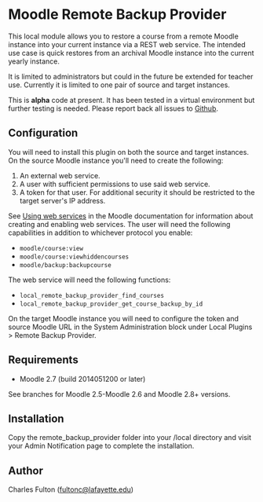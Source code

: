 Moodle Remote Backup Provider
=============================

This local module allows you to restore a course from a remote Moodle instance into your current instance via a REST web service. The intended use case is quick restores from an archival Moodle instance into the current yearly instance.

It is limited to administrators but could in the future be extended for teacher use. Currently it is limited to one pair of source and target instances.

This is **alpha** code at present. It has been tested in a virtual environment but further testing is needed. Please report back all issues to [Github](https://github.com/mackensen/moodle-local_remote_backup_provider/issues).

Configuration
-------------
You will need to install this plugin on both the source and target instances. On the source Moodle instance you'll need to create the following:

1. An external web service.
2. A user with sufficient permissions to use said web service.
3. A token for that user. For additional security it should be restricted to the target server's IP address.

See [Using web services](https://docs.moodle.org/29/en/Using_web_services) in the Moodle documentation for information about creating and enabling web services. The user will need the following capabilities in addition to whichever protocol you enable:

- `moodle/course:view`
- `moodle/course:viewhiddencourses`
- `moodle/backup:backupcourse`

The web service will need the following functions:

- `local_remote_backup_provider_find_courses`
- `local_remote_backup_provider_get_course_backup_by_id`

On the target Moodle instance you will need to configure the token and source Moodle URL in the System Administration block under Local Plugins > Remote Backup Provider.

Requirements
------------
- Moodle 2.7 (build 2014051200 or later)

See branches for Moodle 2.5-Moodle 2.6 and Moodle 2.8+ versions.

Installation
------------
Copy the remote_backup_provider folder into your /local directory and visit your Admin Notification page to complete the installation.

Author
------
Charles Fulton (fultonc@lafayette.edu)
